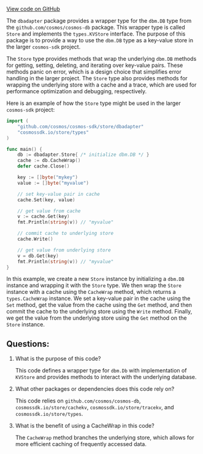 [View code on GitHub](https://github.com/cosmos/cosmos-sdk.git/store/dbadapter/store.go)

The `dbadapter` package provides a wrapper type for the `dbm.DB` type from the `github.com/cosmos/cosmos-db` package. This wrapper type is called `Store` and implements the `types.KVStore` interface. The purpose of this package is to provide a way to use the `dbm.DB` type as a key-value store in the larger `cosmos-sdk` project.

The `Store` type provides methods that wrap the underlying `dbm.DB` methods for getting, setting, deleting, and iterating over key-value pairs. These methods panic on error, which is a design choice that simplifies error handling in the larger project. The `Store` type also provides methods for wrapping the underlying store with a cache and a trace, which are used for performance optimization and debugging, respectively.

Here is an example of how the `Store` type might be used in the larger `cosmos-sdk` project:

```go
import (
    "github.com/cosmos/cosmos-sdk/store/dbadapter"
    "cosmossdk.io/store/types"
)

func main() {
    db := dbadapter.Store{ /* initialize dbm.DB */ }
    cache := db.CacheWrap()
    defer cache.Close()

    key := []byte("mykey")
    value := []byte("myvalue")

    // set key-value pair in cache
    cache.Set(key, value)

    // get value from cache
    v := cache.Get(key)
    fmt.Println(string(v)) // "myvalue"

    // commit cache to underlying store
    cache.Write()

    // get value from underlying store
    v = db.Get(key)
    fmt.Println(string(v)) // "myvalue"
}
```

In this example, we create a new `Store` instance by initializing a `dbm.DB` instance and wrapping it with the `Store` type. We then wrap the `Store` instance with a cache using the `CacheWrap` method, which returns a `types.CacheWrap` instance. We set a key-value pair in the cache using the `Set` method, get the value from the cache using the `Get` method, and then commit the cache to the underlying store using the `Write` method. Finally, we get the value from the underlying store using the `Get` method on the `Store` instance.
## Questions: 
 1. What is the purpose of this code?
    
    This code defines a wrapper type for `dbm.Db` with implementation of `KVStore` and provides methods to interact with the underlying database.

2. What other packages or dependencies does this code rely on?
    
    This code relies on `github.com/cosmos/cosmos-db`, `cosmossdk.io/store/cachekv`, `cosmossdk.io/store/tracekv`, and `cosmossdk.io/store/types`.

3. What is the benefit of using a CacheWrap in this code?
    
    The `CacheWrap` method branches the underlying store, which allows for more efficient caching of frequently accessed data.
